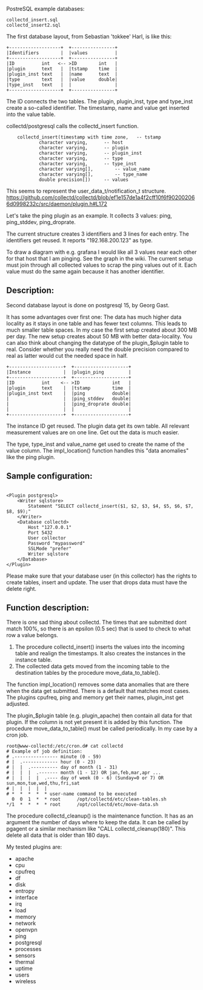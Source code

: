 PostreSQL example databases:

    collectd_insert.sql
    collectd_insert2.sql

The first database layout, from Sebastian 'tokkee' Harl, is like this:

```
+-------------------+  +----------------+
|Identifiers        |  |values          |
+-------------------+  +----------------+
|ID          int   <-- >ID        int   |
|plugin      text   |  |tstamp    time  |
|plugin_inst text   |  |name      text  |
|type        text   |  |value     double|
|type_inst   text   |  |                |
+-------------------+  +----------------+
```

The ID connects the two tables. The plugin, plugin_inst, type and type_inst
create a so-called identifier. The timestamp, name and value get inserted into
the value table.

collectd/postgresql calls the collectd_insert function.
```
	collectd_insert(timestamp with time zone,	-- tstamp
			character varying,		-- host
			character varying,		-- plugin
			character varying,		-- plugin_inst
			character varying,		-- type
			character varying,		-- type_inst
			character varying[],		-- value_name
			character varying[],		-- type_name
			double precision[])		-- values
```

This seems to represent the user_data_t/notification_t structure.
https://github.com/collectd/collectd/blob/ef1e157de1a4f2cff10f6f902002066d0998232c/src/daemon/plugin.h#L172

Let's take the ping plugin as an example. It collects 3 values: ping, ping_stddev, ping_droprate.

The current structure creates 3 identifiers and 3 lines for each entry. The identifiers get reused. It reports "192.168.200.123" as type.

To draw a diagram with e.g. grafana I would like all 3 values near each other for that host that I am pinging. See the graph in the wiki. The current setup must join through all collected values to scrap the ping values out of it. Each value must do the same again because it has another identifier.


Description:
------------

Second database layout is done on postgresql 15, by Georg Gast.

It has some advantages over first one: The data has much higher data locality as it stays in one table and has fewer text columns.
This leads to much smaller table spaces. In my case the first setup created about 300 MB per day. The new setup creates about 50 MB with better data-locality.
You can also think about changing the datatype of the plugin_$plugin table to real. Consider whether you really need the double precision compared to real as latter would cut the needed space in half.

```
+--------------------+  +--------------------+
|Instance            |  |plugin_ping         |
+--------------------+  +--------------------+
|ID          int    <-- >ID            int   |
|plugin      text    |  |tstamp        time  |
|plugin_inst text    |  |ping          double|
|                    |  |ping_stddev   double|
|                    |  |ping_droprate double|
|                    |  |                    |
+--------------------+  +--------------------+
```

The instance ID get reused. The plugin data get its own table. All relevant measurement values are on one line. Get out the data is much easier.

The type, type_inst and value_name get used to create the name of the value column. The impl_location() function handles this "data anomalies" like the ping plugin.


Sample configuration:
---------------------
```

<Plugin postgresql>
    <Writer sqlstore>
        Statement "SELECT collectd_insert($1, $2, $3, $4, $5, $6, $7, $8, $9);"
    </Writer>
    <Database collectd>
        Host "127.0.0.1"
        Port 5432
        User collector
        Password "mypassword"
        SSLMode "prefer"
        Writer sqlstore
    </Database>
</Plugin>
```
Please make sure that your database user (in this collector) has the rights to create tables, insert and update. The user that drops data must have the delete right.

Function description:
---------------------
There is one sad thing about collectd. The times that are submitted dont match 100%, so there is an epsilon (0.5 sec) that is used to check to what row a value belongs.
1. The procedure collectd_insert() inserts the values into the incoming table and realign the timestamps. It also creates the instances in the instance table.
2. The collected data gets moved from the incoming table to the destination tables by the procedure move_data_to_table().

The function impl_location() removes some data anomalies that are there when the data get submitted. There is a default that matches most cases. The plugins cpufreq, ping and memory get their names, plugin_inst get adjusted.

The plugin_$plugin table (e.g. plugin_apache) then contain all data for that plugin.  If the column is not yet present it is added by this function.
The procedure move_data_to_table() must be called periodically. In my case by a cron job.

```
root@www-collectd:/etc/cron.d# cat collectd
# Example of job definition:
# .---------------- minute (0 - 59)
# |  .------------- hour (0 - 23)
# |  |  .---------- day of month (1 - 31)
# |  |  |  .------- month (1 - 12) OR jan,feb,mar,apr ...
# |  |  |  |  .---- day of week (0 - 6) (Sunday=0 or 7) OR sun,mon,tue,wed,thu,fri,sat
# |  |  |  |  |
# *  *  *  *  * user-name command to be executed
  0  0  1  *  * root      /opt/collectd/etc/clean-tables.sh
*/1  *  *  *  * root      /opt/collectd/etc/move-data.sh
```

The procedure collectd_cleanup() is the maintenance function. It has as an argument the number of days where to keep the data. It can be called by pgagent or a similar mechanism like "CALL collectd_cleanup(180)". This delete all data that is older than 180 days.


My tested plugins are:
- apache
- cpu
- cpufreq
- df
- disk
- entropy
- interface
- irq
- load
- memory
- network
- openvpn
- ping
- postgresql
- processes
- sensors
- thermal
- uptime
- users
- wireless

